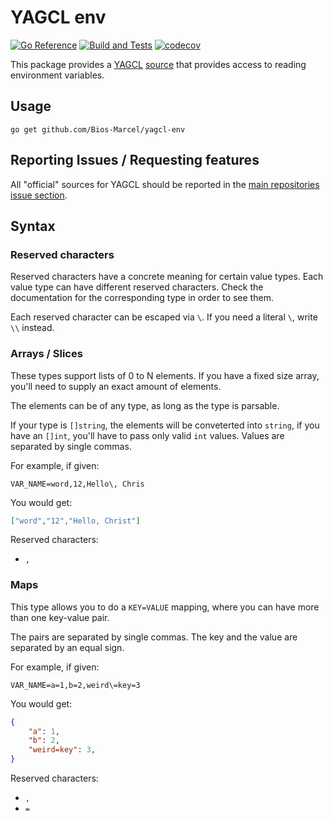 # YAGCL env

[![Go Reference](https://pkg.go.dev/badge/github.com/Bios-Marcel/yagcl-env.svg)](https://pkg.go.dev/github.com/Bios-Marcel/yagcl-env)
[![Build and Tests](https://github.com/Bios-Marcel/yagcl-env/actions/workflows/test.yml/badge.svg?branch=master)](https://github.com/Bios-Marcel/yagcl-env/actions/workflows/test.yml)
[![codecov](https://codecov.io/gh/Bios-Marcel/yagcl-env/branch/master/graph/badge.svg?token=82SUL3UD8H)](https://codecov.io/gh/Bios-Marcel/yagcl-env)

This package provides a [YAGCL](https://github.com/Bios-Marcel/yagcl)
[source](https://pkg.go.dev/github.com/Bios-Marcel/yagcl#Source) that provides
access to reading environment variables.

## Usage

```
go get github.com/Bios-Marcel/yagcl-env
```

## Reporting Issues / Requesting features

All "official" sources for YAGCL should be reported in the [main repositories
issue section](https://github.com/Bios-Marcel/yagcl/issues).

## Syntax

### Reserved characters

Reserved characters have a concrete meaning for certain value types.
Each value type can have different reserved characters. Check the documentation
for the corresponding type in order to see them.

Each reserved character can be escaped via `\`.
If you need a literal `\`, write `\\` instead.

### Arrays / Slices

These types support lists of 0 to N elements. If you have a fixed size
array, you'll need to supply an exact amount of elements.

The elements can be of any type, as long as the type is parsable.

If your type is `[]string`, the elements will be conveterted into `string`, if
you have an `[]int`, you'll have to pass only valid `int` values. Values are
separated by single commas.

For example, if given:

```env
VAR_NAME=word,12,Hello\, Chris
```

You would get:

```json
["word","12","Hello, Christ"]
```

Reserved characters:
* `,`

### Maps

This type allows you to do a `KEY=VALUE` mapping, where you can have more than
one key-value pair.

The pairs are separated by single commas. The key and the value are separated by an equal sign.

For example, if given:

```env
VAR_NAME=a=1,b=2,weird\=key=3
```

You would get:

```json
{
    "a": 1,
    "b": 2,
    "weird=key": 3,
}
```

Reserved characters:
* `,`
* `=`
